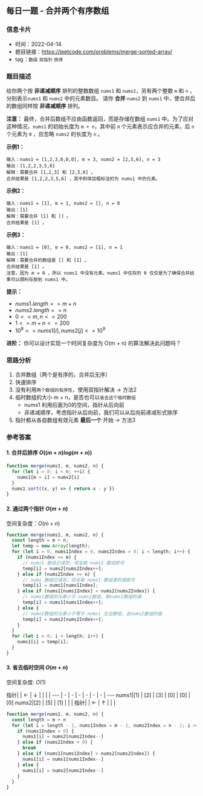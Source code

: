 ## 每日一题 - 合并两个有序数组

### 信息卡片

- 时间：2022-04-14
- 题目链接：https://leetcode.com/problems/merge-sorted-array/
- tag：`数组` `双指针` `排序`

### 题目描述

给你两个按 __非递减顺序__ 排列的整数数组 `nums1` 和 `nums2`，另有两个整数 `m` 和 `n` ，分别表示`nums1` 和 `nums2` 中的元素数目。
请你 __合并__ `nums2` 到 `nums1` 中，使合并后的数组同样按 __非递减顺序__ 排列。

__注意：__ 最终，合并后数组不应由函数返回，而是存储在数组 `nums1` 中。为了应对这种情况，`nums1` 的初始长度为 `m + n`，其中前 `m` 个元素表示应合并的元素，后 `n` 个元素为 `0` ，应忽略 `nums2` 的长度为 `n` 。

**示例1：**
```
输入：nums1 = [1,2,3,0,0,0], m = 3, nums2 = [2,5,6], n = 3
输出：[1,2,2,3,5,6]
解释：需要合并 [1,2,3] 和 [2,5,6] 。
合并结果是 [1,2,2,3,5,6] ，其中斜体加粗标注的为 nums1 中的元素。
```

**示例2：**
```
输入：nums1 = [1], m = 1, nums2 = [], n = 0
输出：[1]
解释：需要合并 [1] 和 [] 。
合并结果是 [1] 。
```

**示例3：**
```
输入：nums1 = [0], m = 0, nums2 = [1], n = 1
输出：[1]
解释：需要合并的数组是 [] 和 [1] 。
合并结果是 [1] 。
注意，因为 m = 0 ，所以 nums1 中没有元素。nums1 中仅存的 0 仅仅是为了确保合并结果可以顺利存放到 nums1 中。
```

**提示：**

- $nums1.length == m + n$
- $nums2.length == n$
- $0 <= m, n <= 200$
- $1 <= m + n <= 200$
- $10^9 <= nums1[i], nums2[j] <= 10^9$

**进阶：** 你可以设计实现一个时间复杂度为 O(m + n) 的算法解决此问题吗？

### 思路分析

1. 合并数组（两个是有序的，合并后无序）
2. 快速排序
3. 没有利用`两个数组的有序性`，使用双指针解决 → 方法2
4. 临时数组的大小 m + n，是否也可以`省去这个临时数组`
    - nums1 利用后面为0的空间，指针从后向前
    - 非递减顺序，考虑指针从后向前，我们可以从后向前递减形式排序
5. 指针都从各自数组有效元素 __最后一个__ 开始 → 方法3


### 参考答案

#### 1. 合并后排序 $O((m + n)log(m + n))$

```javascript {.line-numbers}
function merge(nums1, m, nums2, n) {
  for (let i = 0; i < n; ++i) {
    nums1[m + i] = nums2[i]
  }
  nums1.sort((x, y) => { return x - y })
}
```

#### 2. 通过两个指针  $O(m + n)$

空间复杂度：$O(m + n)$

```javascript {.line-numbers}
function merge(nums1, m, nums2, n) {
  const length = m + n;
  let temp = new Array(length);
  for (let i = 0, nums1Index = 0, nums2Index = 0; i < length; i++) {
    if (nums1Index >= m) {
      // nums1 数组已读完，完全取 nums2 数组即可
      temp[i] = nums2[nums2Index++];
    } else if (nums2Index >= n) {
      // nums 数组已读完，完全取 nums1 数组里的值即可
      temp[i] = nums1[nums1Index];
    } else if (nums1[nums1Index] < nums2[nums2Index]) {
      // nums1数组的元素小于 nums2数组，取nums1数组的值
      temp[i] = nums1[nums1Index++];
    } else {
      // nums2数组的元素小于等于 nums1 左边数组，去nums2数组的值
      temp[i] = nums2[nums2Index++];
    }
  }
  for (let i = 0; i < length; i++) {
    nums1[i] = temp[i];
  }
}
```

#### 3. 省去临时空间  $O(m + n)$

空间复杂度: $O(1)$

指针|  | ← | ↓ |  |  |  | 
--- | - | - | - | - | - | - | ---
nums1|[1] | [2] | [3] | [0] | [0] | [0]
nums2|[2] | [5] | [1] |  |  | 
指针|  | ← | ↑ |  |  | 

```javascript {.line-numbers}
function merge(nums1, m, nums2, n) {
  const length = m + n
  for (let i = length - 1, nums1Index = m - 1, nums2Index = n - 1; i >= 0; i--) {
    if (nums1Index < 0) {
      nums1[i] = nums2[nums2Index--]
    } else if (nums2Index < 0) {
      break
    } else if (nums1[nums1Index] > nums2[nums2Index]) {
      nums1[i] = nums1[nums1Index--]
    } else {
      nums1[i] = nums2[nums2Index--]
    }
  }
}
```
